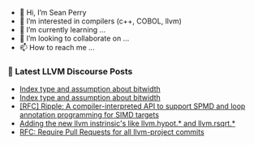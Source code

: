 - 👋 Hi, I’m Sean Perry
- 👀 I’m interested in compilers (c++, COBOL, llvm)
- 🌱 I’m currently learning ...
- 💞️ I’m looking to collaborate on ...
- 📫 How to reach me ...

<!---
s66perry/s66perry is a ✨ special ✨ repository because its `README.md` (this file) appears on your GitHub profile.
You can click the Preview link to take a look at your changes.
--->
### 📕 Latest LLVM Discourse Posts

<!-- DISCOURSE-LLVM:START -->
- [Index type and assumption about bitwidth](https://discourse.llvm.org/t/index-type-and-assumption-about-bitwidth/88287#post_11)
- [Index type and assumption about bitwidth](https://discourse.llvm.org/t/index-type-and-assumption-about-bitwidth/88287#post_10)
- [[RFC] Ripple: A compiler-interpreted API to support SPMD and loop annotation programming for SIMD targets](https://discourse.llvm.org/t/rfc-ripple-a-compiler-interpreted-api-to-support-spmd-and-loop-annotation-programming-for-simd-targets/88241#post_9)
- [Adding the new llvm instrinsic&#39;s like llvm.hypot.* and llvm.rsqrt.*](https://discourse.llvm.org/t/adding-the-new-llvm-instrinsics-like-llvm-hypot-and-llvm-rsqrt/88328#post_3)
- [RFC: Require Pull Requests for all llvm-project commits](https://discourse.llvm.org/t/rfc-require-pull-requests-for-all-llvm-project-commits/88164?page=4#post_62)
<!-- DISCOURSE-LLVM:END -->
